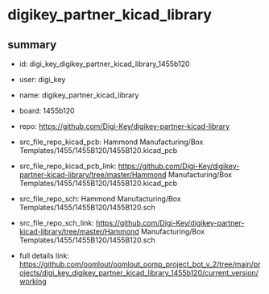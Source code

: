 # digikey_partner_kicad_library
 
## summary 
* id: digi_key_digikey_partner_kicad_library_1455b120
* user: digi_key
* name: digikey_partner_kicad_library
* board: 1455b120
* repo: https://github.com/Digi-Key/digikey-partner-kicad-library
* src_file_repo_kicad_pcb: Hammond Manufacturing/Box Templates/1455/1455B120/1455B120.kicad_pcb
* src_file_repo_kicad_pcb_link: https://github.com/Digi-Key/digikey-partner-kicad-library/tree/master/Hammond Manufacturing/Box Templates/1455/1455B120/1455B120.kicad_pcb


* src_file_repo_sch: Hammond Manufacturing/Box Templates/1455/1455B120/1455B120.sch
* src_file_repo_sch_link: https://github.com/Digi-Key/digikey-partner-kicad-library/tree/master/Hammond Manufacturing/Box Templates/1455/1455B120/1455B120.sch
* full details link: https://github.com/oomlout/oomlout_oomp_project_bot_v_2/tree/main/projects/digi_key_digikey_partner_kicad_library_1455b120/current_version/working  







